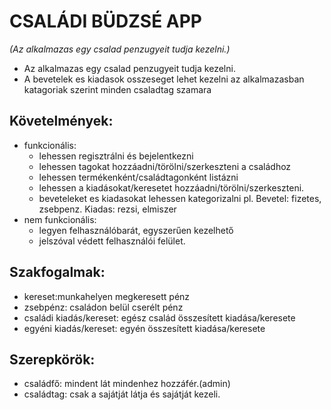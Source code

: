 # CSALÁDI BÜDZSÉ APP 

_(Az alkalmazas egy csalad penzugyeit tudja kezelni.)_

- Az alkalmazas egy csalad penzugyeit tudja kezelni.
- A bevetelek es kiadasok osszeseget lehet kezelni az alkalmazasban katagoriak szerint minden csaladtag szamara

## Követelmények:

- funkcionális:
  - lehessen regisztrálni és bejelentkezni
  - lehessen tagokat hozzáadni/törölni/szerkeszteni a családhoz
  - lehessen termékenként/családtagonként listázni
  - lehessen a kiadásokat/keresetet hozzáadni/törölni/szerkeszteni. 
  - beveteleket es kiadasokat lehessen kategorizalni pl. Bevetel: fizetes, zsebpenz. Kiadas: rezsi, elmiszer
- nem funkcionális:
  - legyen felhasználóbarát, egyszerűen kezelhető
  - jelszóval védett felhasználói felület. 
  
## Szakfogalmak:

- kereset:munkahelyen megkeresett pénz
- zsebpénz: családon belül cserélt pénz
- családi kiadás/kereset: egész család összesített kiadása/keresete
- egyéni kiadás/kereset:  egyén összesített kiadása/keresete

## Szerepkörök:

- családfő: mindent lát mindenhez hozzáfér.(admin) 
- családtag: csak a sajátját látja és sajátját kezeli.
